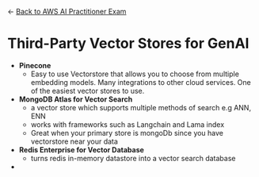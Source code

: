 ← [Back to AWS AI Practitioner Exam](../AWS%20AI%20Practitioner%20Exam.md)

# Third-Party Vector Stores for GenAI

- **Pinecone**
    - Easy to use Vectorstore that allows you to choose from multiple embedding models. Many integrations to other cloud services. One of the easiest vector stores to use.
- **MongoDB Atlas for Vector Search**
    - a vector store which supports multiple methods of search e.g ANN, ENN
    - works with frameworks such as Langchain and Lama index
    - Great when your primary store is mongoDb since you have vectorstore near your data
- **Redis Enterprise for Vector Database**
    - turns redis in-memory datastore into a vector search database
-